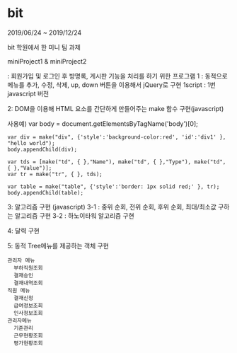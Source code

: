 # bit

2019/06/24 ~ 2019/12/24

bit 학원에서 한 미니 팀 과제

miniProject1 & miniProject2


<miniProject1>
  : 회원가입 및 로그인 후 방명록, 게시판 기능을 처리를 하기 위한 프로그램
  
  
<miniProject2>
  1 : 동적으로 메뉴를 추가, 수정, 삭제, up, down 버튼을 이용해서 jQuery로 구현
  1script : 1번 javascript 버전
  
  2: DOM을 이용해 HTML 요소를 간단하게 만들어주는 make 함수 구현(javascript)
  
  사용예)
    var body = document.getElementsByTagName('body')[0];

    var div = make("div", {'style':'background-color:red', 'id':'div1' }, "hello world");
    body.appendChild(div);

    var tds = [make("td", { },"Name"), make("td", { },"Type"), make("td", { },"Value")];
    var tr = make("tr", { }, tds);

    var table = make("table", {'style':'border: 1px solid red;' }, tr);
    body.appendChild(table);

  3: 알고리즘 구현 (javascript)
    3-1 : 중위 순회, 전위 순회, 후위 순회, 최대/최소값 구하는 알고리즘 구현
    3-2 : 하노이타워 알고리즘 구현
    
  4: 달력 구현
  
  5: 동적 Tree메뉴를 제공하는 객체 구현
  
    관리자 메뉴
      부하직원조회
      결재승인
      결재내역조회
    직원 메뉴
      결재신청
      급여정보조회
      인사정보조회
    관리자메뉴
      기준관리
      근무현황조회
      평가현황조회
    
